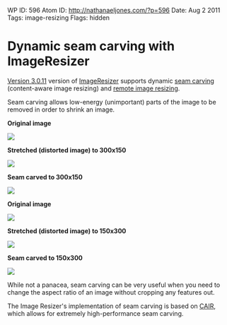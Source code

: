 WP ID: 596
Atom ID: http://nathanaeljones.com/?p=596
Date: Aug 2 2011
Tags: image-resizing
Flags: hidden

# Dynamic seam carving with ImageResizer

[Version 3.0.11](http://imageresizing.net/releases/3-0-11) version of [ImageResizer](http://imageresizing.net) supports dynamic [seam carving](http://en.wikipedia.org/wiki/Seam_carving) (content-aware image resizing) and [remote image resizing](http://imageresizing.net/plugins/remotereader).


Seam carving allows low-energy (unimportant) parts of the image to be removed in order to shrink an image.

**Original image**

<p>
  <img src="http://img.imageresizing.net/mountain.jpg;width=300"/>
</p>

<strong>Stretched (distorted image) to 300x150</strong>

<p>
  <img src="http://img.imageresizing.net/mountain.jpg;width=300;height=150;stretch=fill"/>
</p>


<strong>Seam carved to 300x150</strong>

<p>
  <img src="http://img.imageresizing.net/mountain.jpg;width=300;height=150;carve=true"/>
</p>

<strong>Original image</strong>

<p>
  <img src="http://img.imageresizing.net/night-bridge.jpg;width=300"/>
</p>

<strong>Stretched (distorted image) to 150x300</strong>

<p>
  <img src="http://img.imageresizing.net/night-bridge.jpg;width=150;height=300;stretch=fill"/>
</p>


<strong>Seam carved to 150x300</strong>

<p>
  <img src="http://img.imageresizing.net/night-bridge.jpg;width=150;height=300;carve=true"/>
</p>

While not a panacea, seam carving can be very useful when you need to change the aspect ratio of an image without cropping any features out. 

The Image Resizer's implementation of seam carving is based on  <a href="https://sites.google.com/site/brainrecall/cair">CAIR</a>, which allows for extremely high-performance seam carving.

